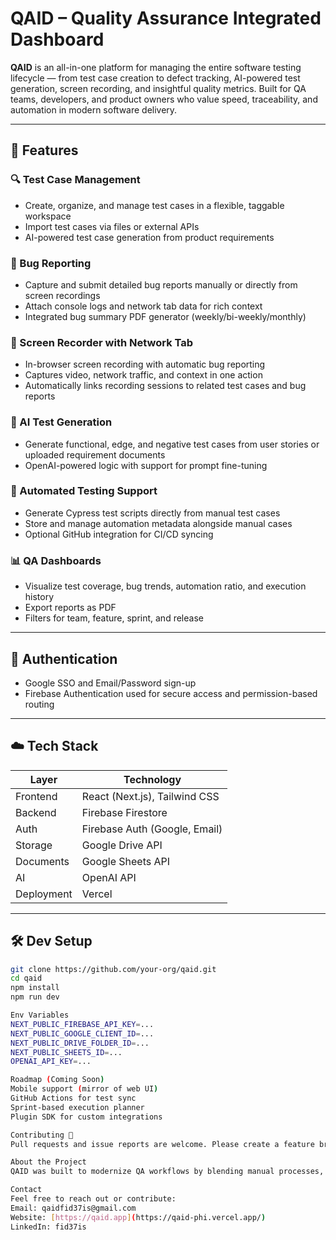 # QAID – Quality Assurance Integrated Dashboard

**QAID** is an all-in-one platform for managing the entire software testing lifecycle — from test case creation to defect tracking, AI-powered test generation, screen recording, and insightful quality metrics. Built for QA teams, developers, and product owners who value speed, traceability, and automation in modern software delivery.

---

## 🚀 Features

### 🔍 Test Case Management
- Create, organize, and manage test cases in a flexible, taggable workspace
- Import test cases via files or external APIs
- AI-powered test case generation from product requirements

### 🐞 Bug Reporting
- Capture and submit detailed bug reports manually or directly from screen recordings
- Attach console logs and network tab data for rich context
- Integrated bug summary PDF generator (weekly/bi-weekly/monthly)

### 🎥 Screen Recorder with Network Tab
- In-browser screen recording with automatic bug reporting
- Captures video, network traffic, and context in one action
- Automatically links recording sessions to related test cases and bug reports

### 🤖 AI Test Generation
- Generate functional, edge, and negative test cases from user stories or uploaded requirement documents
- OpenAI-powered logic with support for prompt fine-tuning

### 🧪 Automated Testing Support
- Generate Cypress test scripts directly from manual test cases
- Store and manage automation metadata alongside manual cases
- Optional GitHub integration for CI/CD syncing

### 📊 QA Dashboards
- Visualize test coverage, bug trends, automation ratio, and execution history
- Export reports as PDF
- Filters for team, feature, sprint, and release

---

## 🔐 Authentication
- Google SSO and Email/Password sign-up
- Firebase Authentication used for secure access and permission-based routing

---

## ☁️ Tech Stack

| Layer        | Technology                     |
|--------------|--------------------------------|
| Frontend     | React (Next.js), Tailwind CSS  |
| Backend      | Firebase Firestore             |
| Auth         | Firebase Auth (Google, Email)  |
| Storage      | Google Drive API               |
| Documents    | Google Sheets API              |
| AI           | OpenAI API                     |
| Deployment   | Vercel                         |

---

## 🛠️ Dev Setup

```bash
git clone https://github.com/your-org/qaid.git
cd qaid
npm install
npm run dev

Env Variables
NEXT_PUBLIC_FIREBASE_API_KEY=...
NEXT_PUBLIC_GOOGLE_CLIENT_ID=...
NEXT_PUBLIC_DRIVE_FOLDER_ID=...
NEXT_PUBLIC_SHEETS_ID=...
OPENAI_API_KEY=...

Roadmap (Coming Soon)
Mobile support (mirror of web UI)
GitHub Actions for test sync
Sprint-based execution planner
Plugin SDK for custom integrations

Contributing 🤝 
Pull requests and issue reports are welcome. Please create a feature branch and follow the coding standards outlined in the CONTRIBUTING.md (coming soon).

About the Project
QAID was built to modernize QA workflows by blending manual processes, automation, and AI assistance — giving teams clarity, speed, and confidence in every release.

Contact
Feel free to reach out or contribute:
Email: qaidfid37is@gmail.com
Website: [https://qaid.app](https://qaid-phi.vercel.app/)
LinkedIn: fid37is
